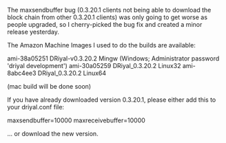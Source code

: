 The maxsendbuffer bug (0.3.20.1 clients not being able to download the block chain from other 0.3.20.1 clients) was only going to get
worse as people upgraded, so I cherry-picked the bug fix and created a minor release yesterday.

The Amazon Machine Images I used to do the builds are available:

  ami-38a05251   DRiyal-v0.3.20.2 Mingw    (Windows; Administrator password 'driyal development')
  ami-30a05259   DRiyal_0.3.20.2 Linux32
  ami-8abc4ee3   DRiyal_0.3.20.2 Linux64

(mac build will be done soon)

If you have already downloaded version 0.3.20.1, please either add this to your driyal.conf file:

  maxsendbuffer=10000
  maxreceivebuffer=10000

... or download the new version.
